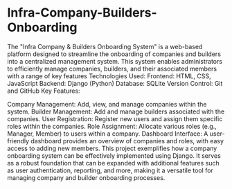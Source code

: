 # Infra-Company-Builders-Onboarding
The "Infra Company &amp; Builders Onboarding System" is a web-based platform designed to streamline the onboarding of companies and builders into a centralized management system. This system enables administrators to efficiently manage companies, builders, and their associated members with a range of key features
Technologies Used:
Frontend: HTML, CSS, JavaScript
Backend: Django (Python)
Database: SQLite
Version Control: Git and GitHub
Key Features:

Company Management: Add, view, and manage companies within the system.
Builder Management: Add and manage builders associated with the companies.
User Registration: Register new users and assign them specific roles within the companies.
Role Assignment: Allocate various roles (e.g., Manager, Member) to users within a company.
Dashboard Interface: A user-friendly dashboard provides an overview of companies and roles, with easy access to adding new members.
This project exemplifies how a company onboarding system can be effectively implemented using Django. It serves as a robust foundation that can be expanded with additional features such as user authentication, reporting, and more, making it a versatile tool for managing company and builder onboarding processes.
